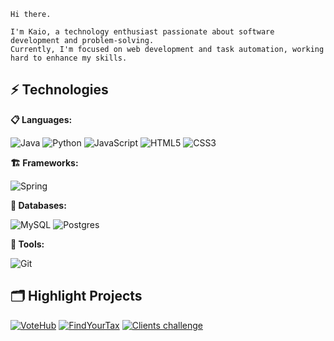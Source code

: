


```
Hi there.

I'm Kaio, a technology enthusiast passionate about software development and problem-solving.
Currently, I'm focused on web development and task automation, working hard to enhance my skills.
```


## ⚡ Technologies


**📋 Languages:**

![Java](https://img.shields.io/badge/java-%23ED8B00.svg?style=for-the-badge&logo=openjdk&logoColor=white)
![Python](https://img.shields.io/badge/python-3670A0?style=for-the-badge&logo=python&logoColor=ffdd54)
![JavaScript](https://img.shields.io/badge/javascript-%23323330.svg?style=for-the-badge&logo=javascript&logoColor=%23F7DF1E)
![HTML5](https://img.shields.io/badge/html5-%23E34F26.svg?style=for-the-badge&logo=html5&logoColor=white)
![CSS3](https://img.shields.io/badge/css3-%231572B6.svg?style=for-the-badge&logo=css3&logoColor=white)

**🏗️ Frameworks:**

![Spring](https://img.shields.io/badge/spring-%236DB33F.svg?style=for-the-badge&logo=spring&logoColor=white)

**💾 Databases:**

![MySQL](https://img.shields.io/badge/mysql-%2300f.svg?style=for-the-badge&logo=mysql&logoColor=white)
![Postgres](https://img.shields.io/badge/postgres-%23316192.svg?style=for-the-badge&logo=postgresql&logoColor=white)   

**🔧 Tools:**

![Git](https://img.shields.io/badge/git-%23F05033.svg?style=for-the-badge&logo=git&logoColor=white)

## 🗂️ Highlight Projects

[![VoteHub](https://github-readme-stats.vercel.app/api/pin/?username=kvsbarbosa&repo=votehub)](https://github.com/kvsbarbosa/votehub)
[![FindYourTax](https://github-readme-stats.vercel.app/api/pin/?username=kvsbarbosa&repo=findYourTax)](https://github.com/kvsbarbosa/findYourTax)
[![Clients challenge](https://github-readme-stats.vercel.app/api/pin/?username=kvsbarbosa&repo=clients-challenge)](https://github.com/kvsbarbosa/clients-challenge)





